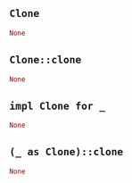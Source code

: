 ## `Clone`

```rust
None
```

## `Clone::clone`

```rust
None
```

## `impl Clone for _`

```rust
None
```

## `(_ as Clone)::clone`

```rust
None
```
